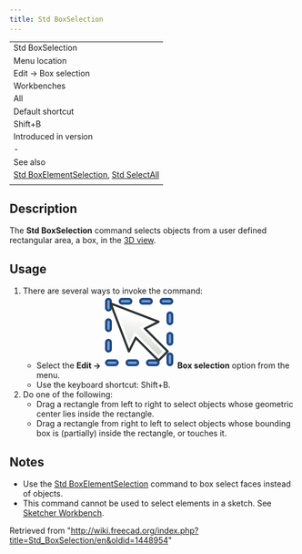 ```yaml
---
title: Std BoxSelection
---
```


|                                                                                                                                |
| ------------------------------------------------------------------------------------------------------------------------------ |
| Std BoxSelection                                                                                                               |
| Menu location                                                                                                                  |
| Edit → Box selection                                                                                                           |
| Workbenches                                                                                                                    |
| All                                                                                                                            |
| Default shortcut                                                                                                               |
| Shift+B                                                                                                                        |
| Introduced in version                                                                                                          |
| -                                                                                                                              |
| See also                                                                                                                       |
| [Std BoxElementSelection](/Std_BoxElementSelection "Std BoxElementSelection"), [Std SelectAll](/Std_SelectAll "Std SelectAll") |
|                                                                                                                                |

## Description

The **Std BoxSelection** command selects objects from a user defined rectangular area, a box, in the [3D view](/3D_view "3D view").

## Usage

1. There are several ways to invoke the command:
   - Select the **Edit → ![](/src/assets/images/Std_BoxSelection.svg) Box selection** option from the menu.
   - Use the keyboard shortcut: Shift+B.
2. Do one of the following:
   - Drag a rectangle from left to right to select objects whose geometric center lies inside the rectangle.
   - Drag a rectangle from right to left to select objects whose bounding box is (partially) inside the rectangle, or touches it.

## Notes

- Use the [Std BoxElementSelection](/Std_BoxElementSelection "Std BoxElementSelection") command to box select faces instead of objects.
- This command cannot be used to select elements in a sketch. See [Sketcher Workbench](/Sketcher_Workbench#Selection_methods "Sketcher Workbench").

Retrieved from "<http://wiki.freecad.org/index.php?title=Std_BoxSelection/en&oldid=1448954>"
